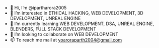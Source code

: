 - 👋 Hi, I’m @ipartharora2005
- 👀 I’m interested in ETHICAL HACKING, WEB DEVELOPMENT, 3D DEVELOPMENT, UNREAL ENGINE 
- 🌱 I’m currently learning WEB DEVELOPMENT, DSA, UNREAL ENGINE, BLENDERS, FULL STACK DEVELOPMENT  
- 💞️ I’m looking to collaborate on WEB DEVELOPMENT
- 📫 To reach me mail at yoaroraparth2004@gmail.com


